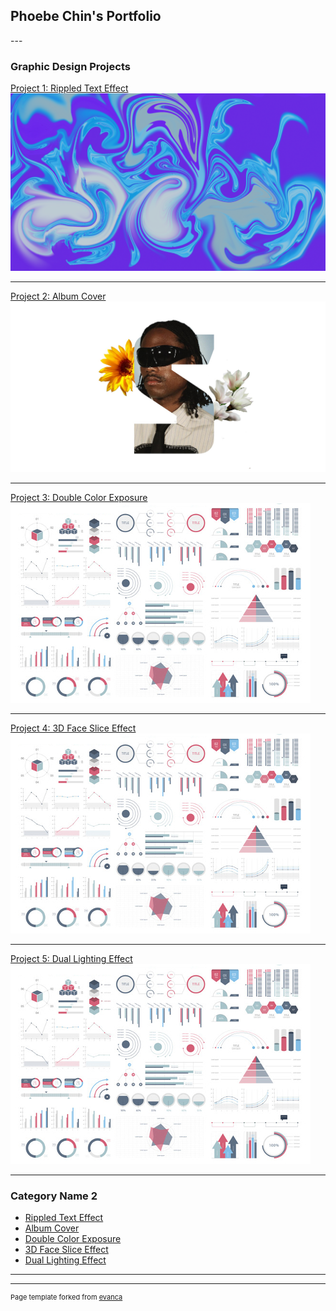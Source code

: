 ## Phoebe Chin's Portfolio
<head> <link rel="icon" type="image/x-icon" href="/images/favicon.ico"> </head>
---

### Graphic Design Projects

[Project 1: Rippled Text Effect](/sample_page)
<img src="images/Untitled.png?raw=true"/>

---
[Project 2: Album Cover](/pdf/sample_presentation.pdf)
<img src="images/steve.jpg?raw=true"/>

---
[Project 3: Double Color Exposure](http://example.com/)
<img src="images/dummy_thumbnail.jpg?raw=true"/>

---
[Project 4: 3D Face Slice Effect](http://example.com/)
<img src="images/dummy_thumbnail.jpg?raw=true"/>

---
[Project 5: Dual Lighting Effect](http://example.com/)
<img src="images/dummy_thumbnail.jpg?raw=true"/>

---

### Category Name 2

- [Rippled Text Effect](http://example.com/)
- [Album Cover](http://example.com/)
- [Double Color Exposure](http://example.com/)
- [3D Face Slice Effect](http://example.com/)
- [Dual Lighting Effect](http://example.com/)

---




---
<p style="font-size:11px">Page template forked from <a href="https://github.com/evanca/quick-portfolio">evanca</a></p>
<!-- Remove above link if you don't want to attibute -->
